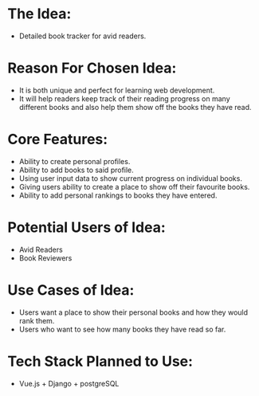 # The Idea:
+ Detailed book tracker for avid readers.


# Reason For Chosen Idea:
+ It is both unique and perfect for learning web development. 
+ It will help readers keep track of their reading progress on many different books and also help them show off the books they have read.

# Core Features:
+ Ability to create personal profiles.
+ Ability to add books to said profile.
+ Using user input data to show current progress on individual books.
+ Giving users ability to create a place to show off their favourite books.
+ Ability to add personal rankings to books they have entered.

# Potential Users of Idea:
+ Avid Readers
+ Book Reviewers

# Use Cases of Idea:
+ Users want a place to show their personal books and how they would rank them.
+ Users who want to see how many books they have read so far.

# Tech Stack Planned to Use:

* Vue.js + Django + postgreSQL



















